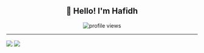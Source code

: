 <h2 align="center">👋 Hello! I'm Hafidh</h2>
<p align="center">
  <img src="https://gpvc.arturio.dev/hafidh7" alt="profile views">  
</p>

---

<img align="center" src="https://github-readme-stats.vercel.app/api/top-langs/?username=hafidh7" /> <img align="center" src="https://github-readme-stats.vercel.app/api?username=hafidh7&show_icons=true" />

